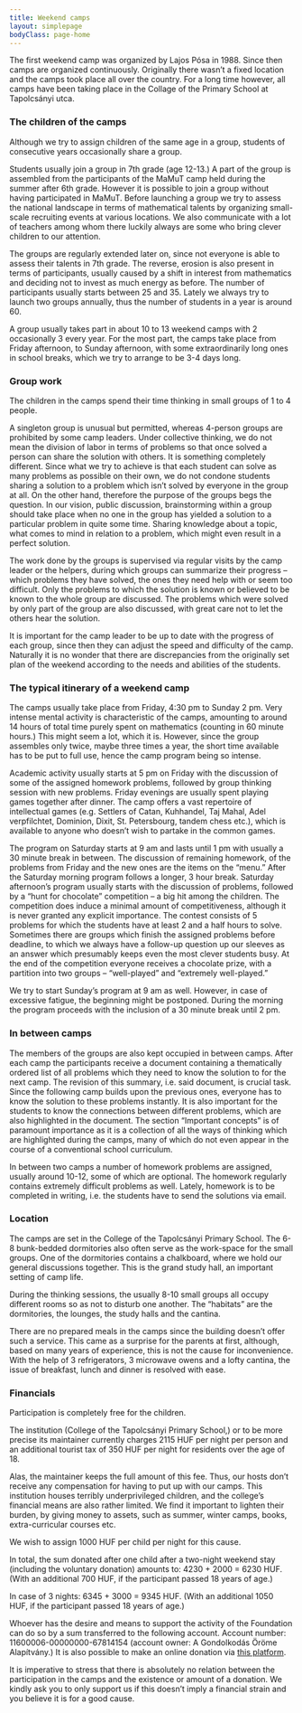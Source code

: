 ```yaml
---
title: Weekend camps
layout: simplepage
bodyClass: page-home
---
```




The first weekend camp was organized by Lajos Pósa in 1988. Since then camps are organized continuously. Originally there wasn’t a fixed location and the camps took place all over the country. For a long time however, all camps have been taking place in the Collage of the Primary School at Tapolcsányi utca.

### The children of the camps

Although we try to assign children of the same age in a group, students of consecutive years occasionally share a group.

Students usually join a group in 7th grade (age 12-13.) A part of the group is assembled from the participants of the MaMuT camp held during the summer after 6th grade. However it is possible to join a group without having participated in MaMuT. Before launching a group we try to assess the national landscape in terms of mathematical talents by organizing small-scale recruiting events at various locations. We also communicate with a lot of teachers among whom there luckily always are some who bring clever children to our attention.

The groups are regularly extended later on, since not everyone is able to assess their talents in 7th grade. The reverse, erosion is also present in terms of participants, usually caused by a shift in interest from mathematics and deciding not to invest as much energy as before.
The number of participants usually starts between 25 and 35. Lately we always try to launch two groups annually, thus the number of students in a year is around 60.

A group usually takes part in about 10 to 13 weekend camps with 2 occasionally 3 every year. For the most part, the camps take place from Friday afternoon, to Sunday afternoon, with some extraordinarily long ones in school breaks, which we try to arrange to be 3-4 days long.

### Group work

The children in the camps spend their time thinking in small groups of 1 to 4 people.

A singleton group is unusual but permitted, whereas 4-person groups are prohibited by some camp leaders. Under collective thinking, we do not mean the division of labor in terms of problems so that once solved a person can share the solution with others. It is something completely different. Since what we try to achieve is that each student can solve as many problems as possible on their own, we do not condone students sharing a solution to a problem which isn’t solved by everyone in the group at all. On the other hand, therefore the purpose of the groups begs the question. In our vision, public discussion, brainstorming within a group should take place when no one in the group has yielded a solution to a particular problem in quite some time. Sharing knowledge about a topic, what comes to mind in relation to a problem, which might even result in a perfect solution.

The work done by the groups is supervised via regular visits by the camp leader or the helpers, during which groups can summarize their progress – which problems they have solved, the ones they need help with or seem too difficult. Only the problems to which the solution is known or believed to be known to the whole group are discussed. The problems which were solved by only part of the group are also discussed, with great care not to let the others hear the solution.

It is important for the camp leader to be up to date with the progress of each group, since then they can adjust the speed and difficulty of the camp. Naturally it is no wonder that there are discrepancies from the originally set plan of the weekend according to the needs and abilities of the students.

### The typical itinerary of a weekend camp

The camps usually take place from Friday, 4:30 pm to Sunday 2 pm. Very intense mental activity is characteristic of the camps, amounting to around 14 hours of total time purely spent on mathematics (counting in 60 minute hours.) This might seem a lot, which it is. However, since the group assembles only twice, maybe three times a year, the short time available has to be put to full use, hence the camp program being so intense.

Academic activity usually starts at 5 pm on Friday with the discussion of some of the assigned homework problems, followed by group thinking session with new problems. Friday evenings are usually spent playing games together after dinner. The camp offers a vast repertoire of intellectual games (e.g. Settlers of Catan, Kuhhandel, Taj Mahal, Adel verpfilchtet, Dominion, Dixit, St. Petersbourg, tandem chess etc.), which is available to anyone who doesn’t wish to partake in the common games.

The program on Saturday starts at 9 am and lasts until 1 pm with usually a 30 minute break in between. The discussion of remaining homework, of the problems from Friday and the new ones are the items on the “menu.” After the Saturday morning program follows a longer, 3 hour break. Saturday afternoon’s program usually starts with the discussion of problems, followed by a “hunt for chocolate” competition – a big hit among the children. The competition does induce a minimal amount of competitiveness, although it is never granted any explicit importance. The contest consists of 5 problems for which the students have at least 2 and a half hours to solve. Sometimes there are groups which finish the assigned problems before deadline, to which we always have a follow-up question up our sleeves as an answer which presumably keeps even the most clever students busy. At the end of the competition everyone receives a chocolate prize, with a partition into two groups – “well-played” and “extremely well-played.”

We try to start Sunday’s program at 9 am as well. However, in case of excessive fatigue, the beginning might be postponed. During the morning the program proceeds with the inclusion of a 30 minute break until 2 pm.

### In between camps

The members of the groups are also kept occupied in between camps. After each camp the participants receive a document containing a thematically ordered list of all problems which they need to know the solution to for the next camp. The revision of this summary, i.e. said document, is crucial task. Since the following camp builds upon the previous ones, everyone has to know the solution to these problems instantly. It is also important for the students to know the connections between different problems, which are also highlighted in the document. The section “Important concepts” is of paramount importance as it is a collection of all the ways of thinking which are highlighted during the camps, many of which do not even appear in the course of a conventional school curriculum.

In between two camps a number of homework problems are assigned, usually around 10-12, some of which are optional. The homework regularly contains extremely difficult problems as well. Lately, homework is to be completed in writing, i.e. the students have to send the solutions via email.

### Location

The camps are set in the College of the Tapolcsányi Primary School. The 6-8 bunk-bedded dormitories also often serve as the work-space for the small groups. One of the dormitories contains a chalkboard, where we hold our general discussions together. This is the grand study hall, an important setting of camp life.

During the thinking sessions, the usually 8-10 small groups all occupy different rooms so as not to disturb one another. The “habitats” are the dormitories, the lounges, the study halls and the cantina.

There are no prepared meals in the camps since the building doesn’t offer such a service. This came as a surprise for the parents at first, although, based on many years of experience, this is not the cause for inconvenience. With the help of 3 refrigerators, 3 microwave owens and a lofty cantina, the issue of breakfast, lunch and dinner is resolved with ease.

### Financials

Participation is completely free for the children.

The institution (College of the Tapolcsányi Primary School,) or to be more precise its maintainer currently charges 2115 HUF per night per person and an additional tourist tax of 350 HUF per night for residents over the age of 18.

Alas, the maintainer keeps the full amount of this fee. Thus, our hosts don’t receive any compensation for having to put up with our camps. This institution houses terribly underprivileged children, and the college’s financial means are also rather limited. We find it important to lighten their burden, by giving money to assets, such as summer, winter camps, books, extra-curricular courses etc.

We wish to assign 1000 HUF per child per night for this cause.

In total, the sum donated after one child after a two-night weekend stay (including the voluntary donation) amounts to: 4230 + 2000 = 6230 HUF. (With an additional 700 HUF, if the participant passed 18 years of age.)

In case of 3 nights: 6345 + 3000 = 9345 HUF. (With an additional 1050 HUF, if the participant passed 18 years of age.)

Whoever has the desire and means to support the activity of the Foundation can do so by a sum transferred to the following account. Account number: 11600006-00000000-67814154 (account owner: A Gondolkodás Öröme Alapítvány.) It is also possible to make an online donation via [this platform](http://tamogatas.agondolkodasorome.hu).

It is imperative to stress that there is absolutely no relation between the participation in the camps and the existence or amount of a donation. We kindly ask you to only support us if this doesn’t imply a financial strain and you believe it is for a good cause.



